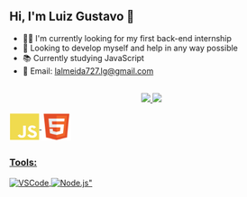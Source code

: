 ## Hi, I'm Luiz Gustavo 👋

- 👨‍💻 I'm currently looking for my first back-end internship
- 🤝 Looking to develop myself and help in any way possible
- 📚 Currently studying JavaScript
- 📩 Email: lalmeida727.lg@gmail.com

<br>
<div align="center">
  <a href="https://github.com/LuizGust4vo">
  <img height="150em" src="https://github-readme-stats.vercel.app/api/top-langs/?username=LuizGust4vo&layout=compact&langs_count=7&theme=chartreuse-dark"/>
  <img height="150em" src="https://github-readme-stats.vercel.app/api?username=LuizGust4vo&show_icons=true&theme=chartreuse-dark&include_all_commits=true&count_private=true"/>
</div>
  
<div style="display: inline_block"><br>
  <img align="center" alt="JS" height="48" width="53" src="https://raw.githubusercontent.com/devicons/devicon/master/icons/javascript/javascript-plain.svg">
  <img align="center" alt="HTML" height="48" width="53" src="https://raw.githubusercontent.com/devicons/devicon/master/icons/html5/html5-original.svg">
</div>
  
##
  
### Tools:
<div>
  <img align="center" alt="VSCode" height="55" width="60" src="https://cdn.jsdelivr.net/gh/devicons/devicon/icons/vscode/vscode-original-wordmark.svg">
  <img align="center" alt=Node.js" height="85" width="115" src="https://cdn.jsdelivr.net/gh/devicons/devicon/icons/nodejs/nodejs-original-wordmark.svg">
</div>
